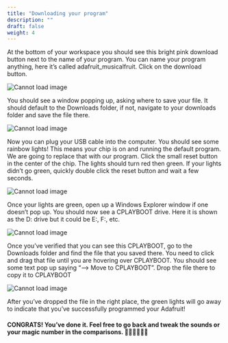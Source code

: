 ```yaml
---
title: "Downloading your program"
description: ""
draft: false
weight: 4
---
```

At the bottom of your workspace you should see this bright pink download button next to the name of your program. You can name your program anything, here it’s called adafruit_musicalfruit. Click on the download button.

![Cannot load image](../img/download1.png?classes=border,shadow)

You should see a window popping up, asking where to save your file. It should default to the Downloads folder, if not, navigate to your downloads folder and save the file there.

![Cannot load image](../img/download2.png?classes=border,shadow)

Now you can plug your USB cable into the computer. You should see some rainbow lights! This means your chip is on and running the default program. We are going to replace that with our program. Click the small reset button in the center of the chip. The lights should turn red then green. If your lights didn’t go green, quickly double click the reset button and wait a few seconds.

![Cannot load image](../img/download3.png?classes=border,shadow "Image taken from https://www.adafruit.com/")

Once your lights are green, open up a Windows Explorer window if one doesn’t pop up. You should now see a CPLAYBOOT drive. Here it is shown as the D: drive but it could be E:, F:, etc.

![Cannot load image](../img/download4.png?classes=border,shadow)

Once you’ve verified that you can see this CPLAYBOOT, go to the Downloads folder and find the file that you saved there. You need to click and drag that file until you are hovering over CPLAYBOOT. You should see some text pop up saying “--> Move to CPLAYBOOT”. Drop the file there to copy it to CPLAYBOOT

![Cannot load image](../img/download5.png?classes=border,shadow)

After you’ve dropped the file in the right place, the green lights will go away to indicate that you’ve successfully programmed your Adafruit!

#### CONGRATS! You’ve done it. Feel free to go back and tweak the sounds or your magic number in the comparisons. 👏🏽👏🏽👏🏽
